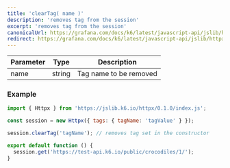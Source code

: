 ```yaml
---
title: 'clearTag( name )'
description: 'removes tag from the session'
excerpt: 'removes tag from the session'
canonicalUrl: https://grafana.com/docs/k6/latest/javascript-api/jslib/httpx/cleartag/
redirect: https://grafana.com/docs/k6/latest/javascript-api/jslib/httpx/cleartag/
---
```



| Parameter  | Type      | Description              |
|------------|-----------|--------------------------|
| name       | string    | Tag name to be removed   |


### Example

<CodeGroup labels={[]}>

```javascript
import { Httpx } from 'https://jslib.k6.io/httpx/0.1.0/index.js';

const session = new Httpx({ tags: { tagName: 'tagValue' } });

session.clearTag('tagName'); // removes tag set in the constructor

export default function () {
  session.get('https://test-api.k6.io/public/crocodiles/1/');
}
```

</CodeGroup>